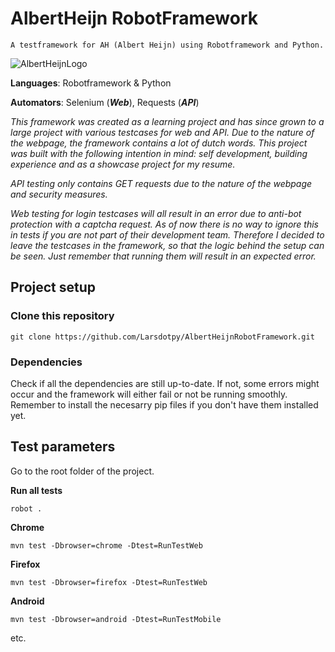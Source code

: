 # AlbertHeijn RobotFramework

`A testframework for AH (Albert Heijn) using Robotframework and Python.` 

![AlbertHeijnLogo](https://www.fbf-bff.be/wp-content/uploads/2021/10/Logo-Albert-Heijn.jpg)

**Languages**: Robotframework & Python

**Automators**: Selenium (***Web***), Requests (***API***)

*This framework was created as a learning project and has since grown to a large project with various testcases for web and API. Due to the nature of the webpage, the framework contains a lot of dutch words. This project was built with the following intention in mind: self development, building experience and as a showcase project for my resume.*


*API testing only contains GET requests due to the nature of the webpage and security measures.*

*Web testing for login testcases will all result in an error due to anti-bot protection with a captcha request. As of now there is no way to ignore this in tests if you are not part of their development team. Therefore I decided to leave the testcases in the framework, so that the logic behind the setup can be seen. Just remember that running them will result in an expected error.*


## Project setup

### Clone this repository
```
git clone https://github.com/Larsdotpy/AlbertHeijnRobotFramework.git
```
### Dependencies
Check if all the dependencies are still up-to-date. If not, some errors might occur and the framework will either fail or not be running smoothly. Remember to install the necesarry pip files if you don't have them installed yet.

## Test parameters 
Go to the root folder of the project.

**Run all tests**
```
robot .
```

**Chrome**
```
mvn test -Dbrowser=chrome -Dtest=RunTestWeb
```
**Firefox**
```
mvn test -Dbrowser=firefox -Dtest=RunTestWeb
```
**Android**
```
mvn test -Dbrowser=android -Dtest=RunTestMobile
```

etc.

